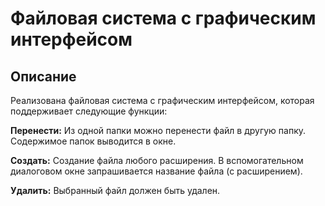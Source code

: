 # Файловая система с графическим интерфейсом
## Описание
Реализована файловая система с графическим интерфейсом, которая поддерживает следующие функции:

**Перенести:** Из одной папки можно перенести файл в другую папку. Содержимое папок выводится в окне.

**Создать:** Создание файла любого расширения. В вспомогательном диалоговом окне запрашивается название файла (с расширением).

**Удалить:** Выбранный файл должен быть удален.
